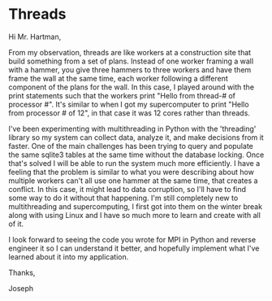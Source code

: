 # Threads

Hi Mr. Hartman,

From my observation, threads are like workers at a construction site 
that build something from a set of plans. Instead of one worker framing a wall with a hammer, 
you give three hammers to three workers and have them frame the wall at the same time, 
each worker following a different component of the plans for the wall. In this case, I played around with the print statements
such that the workers print "Hello from thread-# of processor #". It's similar to when 
I got my supercomputer to print "Hello from processor # of 12", in that case it was 12 cores 
rather than threads.

I've been experimenting with multithreading in Python with the 'threading' library 
so my system can collect data, analyze it, and make decisions from it faster. 
One of the main challenges has been trying to query and populate the same sqlite3 tables 
at the same time without the database locking. 
Once that's solved I will be able to run the system much more efficiently. 
I have a feeling that the problem is similar to what you were describing about how 
multiple workers can't all use one hammer at the same time, that creates a conflict. 
In this case, it might lead to data corruption, so I'll have to find some way to do it without that happening.
I'm still completely new to multithreading and supercomputing, 
I first got into them on the winter break along with using Linux
and I have so much more to learn and create with all of it. 

I look forward to seeing the code you wrote for MPI in Python and reverse engineer it
so I can understand it better, and hopefully implement what I've learned about it into my application.

Thanks,

Joseph